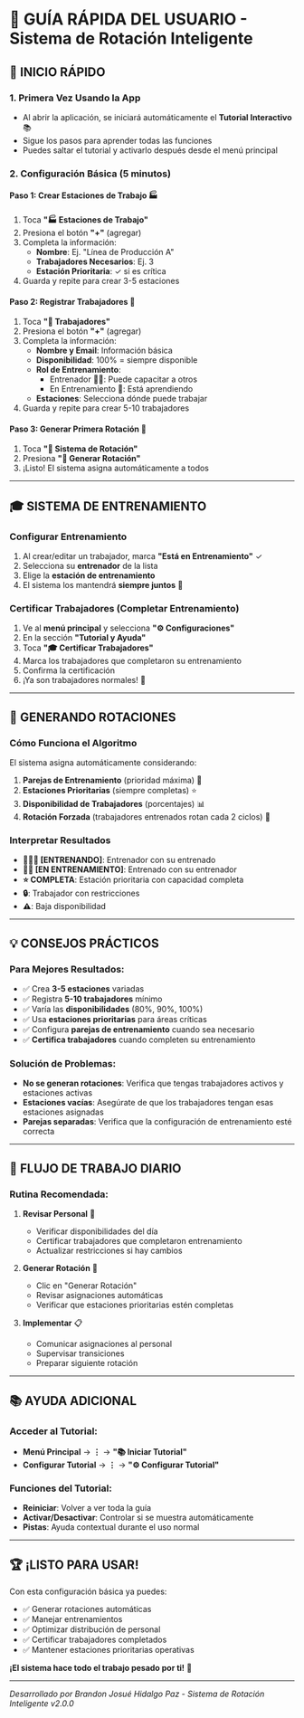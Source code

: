 # 📱 GUÍA RÁPIDA DEL USUARIO - Sistema de Rotación Inteligente

## 🚀 INICIO RÁPIDO

### 1. Primera Vez Usando la App
- Al abrir la aplicación, se iniciará automáticamente el **Tutorial Interactivo** 📚
- Sigue los pasos para aprender todas las funciones
- Puedes saltar el tutorial y activarlo después desde el menú principal

### 2. Configuración Básica (5 minutos)

#### Paso 1: Crear Estaciones de Trabajo 🏭
1. Toca **"🏭 Estaciones de Trabajo"**
2. Presiona el botón **"+"** (agregar)
3. Completa la información:
   - **Nombre**: Ej. "Línea de Producción A"
   - **Trabajadores Necesarios**: Ej. 3
   - **Estación Prioritaria**: ✓ si es crítica
4. Guarda y repite para crear 3-5 estaciones

#### Paso 2: Registrar Trabajadores 👥
1. Toca **"👥 Trabajadores"**
2. Presiona el botón **"+"** (agregar)
3. Completa la información:
   - **Nombre y Email**: Información básica
   - **Disponibilidad**: 100% = siempre disponible
   - **Rol de Entrenamiento**: 
     - Entrenador 👨‍🏫: Puede capacitar a otros
     - En Entrenamiento 🎯: Está aprendiendo
   - **Estaciones**: Selecciona dónde puede trabajar
4. Guarda y repite para crear 5-10 trabajadores

#### Paso 3: Generar Primera Rotación 🔄
1. Toca **"🔄 Sistema de Rotación"**
2. Presiona **"🔄 Generar Rotación"**
3. ¡Listo! El sistema asigna automáticamente a todos

---

## 🎓 SISTEMA DE ENTRENAMIENTO

### Configurar Entrenamiento
1. Al crear/editar un trabajador, marca **"Está en Entrenamiento"** ✓
2. Selecciona su **entrenador** de la lista
3. Elige la **estación de entrenamiento**
4. El sistema los mantendrá **siempre juntos** 🤝

### Certificar Trabajadores (Completar Entrenamiento)
1. Ve al **menú principal** y selecciona **"⚙️ Configuraciones"**
2. En la sección **"Tutorial y Ayuda"**
3. Toca **"🎓 Certificar Trabajadores"**
4. Marca los trabajadores que completaron su entrenamiento
5. Confirma la certificación
6. ¡Ya son trabajadores normales! 🎉

---

## 🔄 GENERANDO ROTACIONES

### Cómo Funciona el Algoritmo
El sistema asigna automáticamente considerando:
1. **Parejas de Entrenamiento** (prioridad máxima) 🤝
2. **Estaciones Prioritarias** (siempre completas) ⭐
3. **Disponibilidad de Trabajadores** (porcentajes) 📊
4. **Rotación Forzada** (trabajadores entrenados rotan cada 2 ciclos) 🔄

### Interpretar Resultados
- **👨‍🏫🤝 [ENTRENANDO]**: Entrenador con su entrenado
- **🎯🤝 [EN ENTRENAMIENTO]**: Entrenado con su entrenador  
- **⭐ COMPLETA**: Estación prioritaria con capacidad completa
- **🔒**: Trabajador con restricciones
- **⚠️**: Baja disponibilidad

---

## 💡 CONSEJOS PRÁCTICOS

### Para Mejores Resultados:
- ✅ Crea **3-5 estaciones** variadas
- ✅ Registra **5-10 trabajadores** mínimo
- ✅ Varía las **disponibilidades** (80%, 90%, 100%)
- ✅ Usa **estaciones prioritarias** para áreas críticas
- ✅ Configura **parejas de entrenamiento** cuando sea necesario
- ✅ **Certifica trabajadores** cuando completen su entrenamiento

### Solución de Problemas:
- **No se generan rotaciones**: Verifica que tengas trabajadores activos y estaciones activas
- **Estaciones vacías**: Asegúrate de que los trabajadores tengan esas estaciones asignadas
- **Parejas separadas**: Verifica que la configuración de entrenamiento esté correcta

---

## 🎯 FLUJO DE TRABAJO DIARIO

### Rutina Recomendada:
1. **Revisar Personal** 👥
   - Verificar disponibilidades del día
   - Certificar trabajadores que completaron entrenamiento
   - Actualizar restricciones si hay cambios

2. **Generar Rotación** 🔄
   - Clic en "Generar Rotación"
   - Revisar asignaciones automáticas
   - Verificar que estaciones prioritarias estén completas

3. **Implementar** 📋
   - Comunicar asignaciones al personal
   - Supervisar transiciones
   - Preparar siguiente rotación

---

## 📚 AYUDA ADICIONAL

### Acceder al Tutorial:
- **Menú Principal** → **⋮** → **"📚 Iniciar Tutorial"**
- **Configurar Tutorial** → **⋮** → **"⚙️ Configurar Tutorial"**

### Funciones del Tutorial:
- **Reiniciar**: Volver a ver toda la guía
- **Activar/Desactivar**: Controlar si se muestra automáticamente
- **Pistas**: Ayuda contextual durante el uso normal

---

## 🏆 ¡LISTO PARA USAR!

Con esta configuración básica ya puedes:
- ✅ Generar rotaciones automáticas
- ✅ Manejar entrenamientos
- ✅ Optimizar distribución de personal
- ✅ Certificar trabajadores completados
- ✅ Mantener estaciones prioritarias operativas

**¡El sistema hace todo el trabajo pesado por ti!** 🚀

---

*Desarrollado por Brandon Josué Hidalgo Paz - Sistema de Rotación Inteligente v2.0.0*